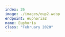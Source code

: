 ```yaml
---
index: 26
image: ./images/eup2.webp
endpoint: euphoria2
name: Euphoria
class: "February 2020"
---
```

